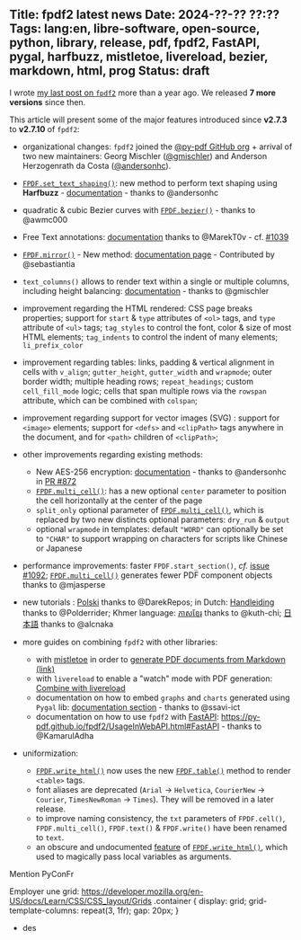 Title: fpdf2 latest news
Date: 2024-??-?? ??:??
Tags: lang:en, libre-software, open-source, python, library, release, pdf, fpdf2, FastAPI, pygal, harfbuzz, mistletoe, livereload, bezier, markdown, html, prog
Status: draft
---
I wrote [my last post on `fpdf2`](tag/fpdf2.html) more than a year ago.
We released **7 more versions** since then.

This article will present some of the major features introduced since **v2.7.3** to **v2.7.10** of `fpdf2`:

* organizational changes: `fpdf2` joined the [@py-pdf GitHub org](https://github.com/py-pdf) + arrival of two new maintainers: Georg Mischler ([@gmischler](https://github.com/gmischler)) and Anderson Herzogenrath da Costa ([@andersonhc](https://github.com/andersonhc)).

* [`FPDF.set_text_shaping()`](https://py-pdf.github.io/fpdf2/fpdf/fpdf.html#fpdf.fpdf.FPDF.set_text_shaping): new method to perform text shaping using **Harfbuzz** - [documentation](https://py-pdf.github.io/fpdf2/TextShaping.html) - thanks to @andersonhc

* quadratic & cubic Bezier curves with [`FPDF.bezier()`](https://py-pdf.github.io/fpdf2/fpdf/Shapes.html#fpdf.fpdf.FPDF.bezier) - thanks to @awmc000

* Free Text annotations: [documentation](https://py-pdf.github.io/fpdf2/Annotations.html#free-text-annotations) thanks to @MarekT0v - cf. [#1039](https://github.com/py-pdf/fpdf2/pull/1039)

* [`FPDF.mirror()`](https://py-pdf.github.io/fpdf2/fpdf/fpdf.html#fpdf.fpdf.FPDF.mirror) - New method: [documentation page](https://py-pdf.github.io/fpdf2/Transformations.html) - Contributed by @sebastiantia

* `text_columns()` allows to render text within a single or multiple columns, including height balancing: [documentation](https://py-pdf.github.io/fpdf2/TextColumns.html) - thanks to @gmischler

* improvement regarding the HTML rendered: CSS page breaks properties; support for `start` & `type` attributes of `<ol>` tags, and `type` attribute of `<ul>` tags; `tag_styles` to control the font, color & size of most HTML elements; `tag_indents` to control the indent of many elements; `li_prefix_color`

* improvement regarding tables: links, padding & vertical alignment in cells with `v_align`; `gutter_height`, `gutter_width` and `wrapmode`; outer border width; multiple heading rows; `repeat_headings`; custom `cell_fill_mode` logic; cells that span multiple rows via the `rowspan` attribute, which can be combined with `colspan`; 

* improvement regarding support for vector images (SVG) : support for `<image>` elements; support for `<defs>` and `<clipPath>` tags anywhere in the document, and for `<path>` children of `<clipPath>`;

* other improvements regarding existing methods:
    + New AES-256 encryption: [documentation](https://py-pdf.github.io/fpdf2/Encryption.html#encryption-method) - thanks to @andersonhc in [PR #872](https://github.com/py-pdf/fpdf2/pull/872)
    + [`FPDF.multi_cell()`](https://py-pdf.github.io/fpdf2/fpdf/fpdf.html#fpdf.fpdf.FPDF.multi_cell): has a new optional `center` parameter to position the cell horizontally at the center of the page
    + `split_only` optional parameter of [`FPDF.multi_cell()`](https://py-pdf.github.io/fpdf2/fpdf/fpdf.html#fpdf.fpdf.FPDF.multi_cell), which is replaced by two new distincts optional parameters: `dry_run` & `output`
    + optional `wrapmode` in templates: default `"WORD"` can optionally be set to `"CHAR"` to support wrapping on characters for scripts like Chinese or Japanese

* performance improvements: faster `FPDF.start_section()`, _cf._ [issue #1092](https://github.com/py-pdf/fpdf2/issues/1092); [`FPDF.multi_cell()`](https://py-pdf.github.io/fpdf2/fpdf/fpdf.html#fpdf.fpdf.FPDF.multi_cell) generates fewer PDF component objects thanks to @mjasperse

* new tutorials : [Polski](https://py-pdf.github.io/fpdf2/Tutorial-pl.html) thanks to @DarekRepos; in Dutch: [Handleiding](https://py-pdf.github.io/fpdf2/Tutorial-nl.md) thanks to @Polderrider; Khmer language: [ភាសខ្មែរ](https://py-pdf.github.io/fpdf2/Tutorial-km.html) thanks to @kuth-chi; [日本語](https://py-pdf.github.io/fpdf2/Tutorial-ja.html) thanks to @alcnaka

* more guides on combining `fpdf2` with other libraries:
    + with [mistletoe](https://pypi.org/project/kaleido/) in order to [generate PDF documents from Markdown (link)](https://py-pdf.github.io/fpdf2/CombineWithMistletoeoToUseMarkdown.html)
    + with `livereload` to enable a "watch" mode with PDF generation: [Combine with livereload](https://py-pdf.github.io/fpdf2/CombineWithLivereload.html)
    + documentation on how to embed `graphs` and `charts` generated using `Pygal` lib: [documentation section](https://py-pdf.github.io/fpdf2/Maths.html#using-pygal) - thanks to @ssavi-ict
    + documentation on how to use `fpdf2` with [FastAPI](https://fastapi.tiangolo.com/): <https://py-pdf.github.io/fpdf2/UsageInWebAPI.html#FastAPI> - thanks to @KamarulAdha

* uniformization:
    + [`FPDF.write_html()`](https://py-pdf.github.io/fpdf2/fpdf/fpdf.html#fpdf.fpdf.FPDF.write_html) now uses the new [`FPDF.table()`](https://py-pdf.github.io/fpdf2/Tables.html) method to render `<table>` tags.
    + font aliases are deprecated (`Arial` → `Helvetica`, `CourierNew` → `Courier`, `TimesNewRoman` → `Times`). They will be removed in a later release.
    + to improve naming consistency, the `txt` parameters of `FPDF.cell()`, `FPDF.multi_cell()`, `FPDF.text()` & `FPDF.write()` have been renamed to `text`.
    + an obscure and undocumented [feature](https://github.com/py-pdf/fpdf2/issues/1198) of [`FPDF.write_html()`](https://py-pdf.github.io/fpdf2/fpdf/fpdf.html#fpdf.fpdf.FPDF.write_html), which used to magically pass local variables as arguments.

Mention PyConFr

Employer une grid: https://developer.mozilla.org/en-US/docs/Learn/CSS/CSS_layout/Grids
.container {
  display: grid;
  grid-template-columns: repeat(3, 1fr);
  gap: 20px;
}

+ des <dialog> : https://developer.mozilla.org/en-US/docs/Web/HTML/Element/dialog

<dialog id="demo">
  <p>Greetings, one and all!</p>
  <form method="dialog">
    <button>OK</button>
  </form>
</dialog>

<script>
$("demo").show()
</script>
